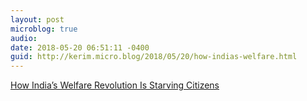 ```yaml
---
layout: post
microblog: true
audio: 
date: 2018-05-20 06:51:11 -0400
guid: http://kerim.micro.blog/2018/05/20/how-indias-welfare.html
---
```

[How India’s Welfare Revolution Is Starving Citizens](https://www.newyorker.com/news/dispatch/how-indias-welfare-revolution-is-starving-citizens?mbid=social_twitter)
